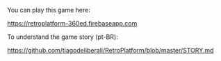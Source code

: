 You can play this game here:

https://retroplatform-360ed.firebaseapp.com

To understand the game story (pt-BR):

https://github.com/tiagodeliberali/RetroPlatform/blob/master/STORY.md
